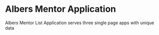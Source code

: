 # Albers Mentor Application

Albers Mentor List Application serves three single page apps with unique data
